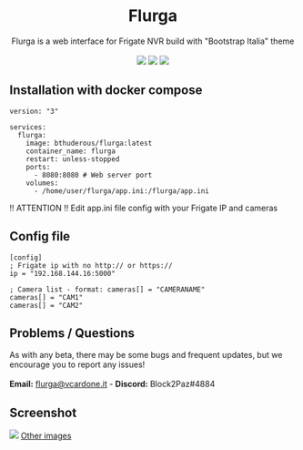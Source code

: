 # <h1 align="center">Flurga</h1>
<p align="center">Flurga is a web interface for Frigate NVR build with "Bootstrap Italia" theme<br><br><img src=https://img.shields.io/github/issues/Block2Paz/Flurga>  <img src=https://img.shields.io/github/license/Block2Paz/Flurga> <img src=https://img.shields.io/github/stars/Block2Paz/Flurga></p>

## Installation with docker compose
```
version: "3"

services:
  flurga:
    image: bthuderous/flurga:latest
    container_name: flurga
    restart: unless-stopped
    ports:
      - 8080:8080 # Web server port
    volumes:
      - /home/user/flurga/app.ini:/flurga/app.ini
```

!! ATTENTION !! Edit app.ini file config with your Frigate IP and cameras

## Config file
```
[config]
; Frigate ip with no http:// or https://
ip = "192.168.144.16:5000"

; Camera list - format: cameras[] = "CAMERANAME"
cameras[] = "CAM1"
cameras[] = "CAM2"
```

## Problems / Questions
As with any beta, there may be some bugs and frequent updates, but we encourage you to report any issues!<br><br>
<b>Email:</b> flurga@vcardone.it - <b>Discord:</b> Block2Paz#4884

## Screenshot
<img src="https://vcardone.it/imgs/F4.png">
<a href="https://imgur.com/a/cF40RAp">Other images</a>
